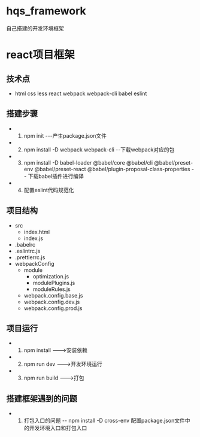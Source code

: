 # hqs_framework
自己搭建的开发环境框架

# react项目框架
## 技术点
- html css less react  webpack webpack-cli  babel  eslint  

## 搭建步骤
 - 1. npm init  ---产生package.json文件
 - 2. npm install -D webpack webpack-cli --下载webpack对应的包
 - 3. npm install -D babel-loader @babel/core @babel/cli @babel/preset-env @babel/preset-react @babel/plugin-proposal-class-properties  -- 下载babel插件进行编译
 - 4. 配置eslint代码规范化


## 项目结构
- src
  - index.html
  - index.js
- .babelrc
- .eslintrc.js
- .prettierrc.js
- webpackConfig
  - module
    - optimization.js
    - modulePlugins.js
    - moduleRules.js
  - webpack.config.base.js
  - webpack.config.dev.js
  - webpack.config.prod.js

## 项目运行
- 1. npm install --->安装依赖
- 2. npm run dev --->开发环境运行
- 3. npm run build --->打包

## 搭建框架遇到的问题
   - 1. 打包入口的问题 --  npm install -D cross-env 配置package.json文件中的开发环境入口和打包入口
